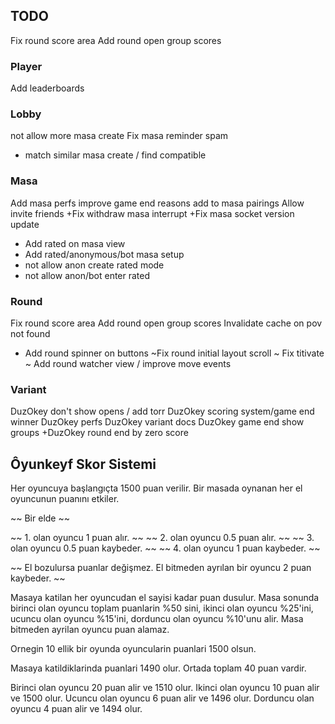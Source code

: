 ## TODO
Fix round score area
Add round open group scores

### Player
Add leaderboards

### Lobby
not allow more masa create
Fix masa reminder spam
+ match similar masa create / find compatible


### Masa
Add masa perfs
improve game end reasons add to masa pairings
Allow invite friends
+Fix withdraw masa interrupt
+Fix masa socket version update
+ Add rated on masa view
+ Add rated/anonymous/bot masa setup
+ not allow anon create rated mode
+ not allow anon/bot enter rated

### Round
Fix round score area
Add round open group scores
Invalidate cache on pov not found
+ Add round spinner on buttons
~Fix round initial layout scroll
~ Fix titivate
~ Add round watcher view / improve move events

### Variant

DuzOkey don't show opens / add torr
DuzOkey scoring system/game end winner
DuzOkey perfs
DuzOkey variant docs
DuzOkey game end show groups
+DuzOkey round end by zero score

## Ôyunkeyf Skor Sistemi

Her oyuncuya başlangıçta 1500 puan verilir. Bir masada oynanan her el oyuncunun puanını etkiler.


~~ Bir elde  ~~

~~ 1. olan oyuncu 1 puan alır.  ~~
~~ 2. olan oyuncu 0.5 puan alır. ~~
~~ 3. olan oyuncu 0.5 puan kaybeder. ~~
~~ 4. olan oyuncu 1 puan kaybeder. ~~

~~ El bozulursa puanlar değişmez. El bitmeden ayrılan bir oyuncu 2 puan kaybeder. ~~


Masaya katilan her oyuncudan el sayisi kadar puan dusulur. Masa sonunda birinci olan oyuncu toplam puanlarin %50 sini, ikinci olan oyuncu %25'ini, ucuncu olan oyuncu %15'ini, dorduncu olan oyuncu %10'unu alir. Masa bitmeden ayrilan oyuncu puan alamaz.

Ornegin 10 ellik bir oyunda oyuncularin puanlari 1500 olsun.

Masaya katildiklarinda puanlari 1490 olur. Ortada toplam 40 puan vardir.

Birinci olan oyuncu 20 puan alir ve 1510 olur.
Ikinci olan oyuncu 10 puan alir ve 1500 olur.
Ucuncu olan oyuncu 6 puan alir ve 1496 olur.
Dorduncu olan oyuncu 4 puan alir ve 1494 olur.
